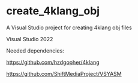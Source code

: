 # create_4klang_obj
A Visual Studio project for creating 4klang obj files

Visual Studio 2022

Needed dependencies:

https://github.com/hzdgopher/4klang

https://github.com/ShiftMediaProject/VSYASM

